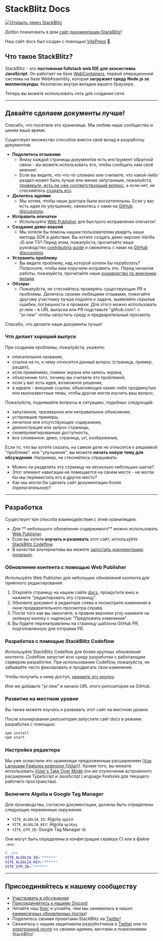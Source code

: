 # StackBlitz Docs

[![Открыть через StackBlitz](https://developer.stackblitz.com/img/open_in_stackblitz.svg)](https://stackblitz.com/github/warsan/docs-1)


Добро пожаловать в дом [сайт документации StackBlitz](https://developer.stackblitz.com)!

Наш сайт docs был создан с помощью [VitePress](https://vitepress.vuejs.org/) 💙.

## Что такое StackBlitz?
StackBlitz - это **постоянная fullstack web IDE для экосистемы JavaScript**. Он работает на базе [WebContainers](https://blog.stackblitz.com/posts/introducing-webcontainers/), первой операционной системы на базе WebAssembly, которая **загружает среду Node.js за миллисекунды**, безопасно внутри вкладки вашего браузера.

Теперь вы можете использовать сеть для создания сети.

---

## Давайте сделаем документы лучше!

Спасибо, что посетили это хранилище. Мы любим наше сообщество и ценим ваше время.

Существует множество способов внести свой вклад в разработку документов:
- **Поделитесь отзывами**
  - Внизу каждой страницы документов есть инструмент обратной связи - вы можете использовать его, чтобы сообщить нам своё мнение!
  - Если вы видите, что что-то сломано или считаете, что какой-либо раздел может быть лучше или менее запутанным, пожалуйста, [проверьте, есть ли уже соответствующий вопрос](https://github.com/stackblitz/docs/issues), а если нет, не стесняйтесь [создать его](https://github.com/stackblitz/docs/issues/new).
- **Делитесь идеями**
  - Мы хотим, чтобы наши доктора были восхитительны. Если у вас есть идея по улучшению, свяжитесь с нами на [GitHub discussions](https://github.com/stackblitz/docs/discussions).
- **Исправить опечатки**
  - Используйте [Web Publisher](#content-updates-with-web-publisher) для быстрого исправления опечаток!
- **Создание демо-версий**
  - Мы хотели бы помочь нашим пользователям увидеть наши методы SDK в действии. Вы хотите создать демо-версию Vanilla JS или TS? Перед этим, пожалуйста, прочитайте наше руководство [contributing guide](CONTRIBUTING.md) и свяжитесь с нами на [GitHub discussions](https://github.com/stackblitz/docs/discussions).
- **Устранить проблему**
  - Вы видите проблему, над которой хотели бы поработать? Попросите, чтобы вам поручили исправить это. Перед началом работы, пожалуйста, прочитайте наше [руководство по внесению вклада](CONTRIBUTING.md).
- **Обзоры**
  - Пожалуйста, не стесняйтесь проверять существующие PR и проблемы. Делитесь своими любящими отзывами, помогайте другому участнику лучше подойти к задаче, выявляйте скрытые ошибки, погрешности и промахи. Для этого можно использовать pr.new - в URL выпуска или PR подставьте "github.com". с "pr.new" чтобы запустить среду и предварительный просмотр.

Спасибо, что делаете наши документы лучше!

### Что делает хороший выпуск

При создании проблемы, пожалуйста, укажите:
- описательное название,
- ссылка на то, к чему относится данный вопрос (страница, пример, раздел),
- если применимо, снимок экрана или запись экрана,
- объяснение того, почему вы считаете это проблемой,
- если у вас есть идея, возможное решение,
- в идеале - внешние ссылки, объясняющие какие-либо продвинутые или малоизвестные темы, чтобы другие могли изучить ваш вопрос.

Пожалуйста, поднимайте вопросы в ситуациях, подобных следующей:
- запутанное, чрезмерное или неправильное объяснение,
- устаревшие примеры,
- нечеткое или отсутствующее содержание,
- демонстрация или запрос страницы,
- скомпрометированная доступность,
- все сломанное: демо, страница, url, изображение,

Если то, что вы хотите сказать, на самом деле не относится к решаемой "проблеме". или "улучшение", вы можете **начать новую тему для обсуждения**. Например, не стесняйтесь спрашивать:
- Можно ли разделить эту страницу на несколько небольших шагов?
- Этот элемент навигации не помещается на своем месте - не могли бы мы переместить его в другое место?
- Как мы могли бы сделать сайт документации более (прилагательное)?


---

## Разработка

Существует три способа взаимодействия с этим хранилищем:
- Для ** небольшого обновления содержимого** можно использовать [Web Publisher](#content-updates-with-web-publisher). 
- Если вы хотите **изучать и развивать** этот сайт, используйте [StackBlitz Codeflow](#developing-with-stackblitz-codeflow). 
- В качестве альтернативы вы можете [запустить документацию локально](#developing-locally).

### Обновление контента с помощью Web Publisher

Используйте Web Publisher для небольших обновлений контента для приятного редактирования:

1. Откройте страницу на нашем сайте [docs](developer.stackblitz.com), прокрутите вниз и нажмите "редактировать эту страницу".
2. Обновите документ в редакторе слева и посмотрите изменения в окне предварительного просмотра справа.
3. После того как вы закончите, в правом верхнем углу нажмите на зеленую кнопку с надписью "Предложить изменения".
4. Вы будете перенаправлены на страницу шаблона GitHub PR, подготовленную для отправки PR.


### Разработка с помощью StackBlitz Codeflow
Используйте StackBlitz Codeflow для более крупных обновлений контента. Codeflow запустит всю среду разработки с работающим сервером разработки. При использовании Codeflow, пожалуйста, не забывайте часто фиксировать и продвигать свои изменения.

Чтобы получить к нему доступ, [нажмите эту кнопку](https://stackblitz.com/~/github.com/stackblitz/docs).

Или же добавьте "pr.new" в начало URL этого репозитория на GitHub.

### Развитие на местном уровне
Вы также можете изучать и развивать этот сайт на местном уровне.

После клонирования репозитория запустите сайт docs в режиме разработки с помощью:

```sh
npm install
npm start
```

### Настройка редактора

Мы уже оснастили это хранилище предложенным расширением ([Vue Language Features extension (Volar)](https://marketplace.visualstudio.com/items?itemName=Vue.volar)). Кроме того, вы можете использовать [Volar's Take Over Mode](https://github.com/johnsoncodehk/volar/discussions/471) (он же отключение встроенного расширения TypeScript и JavaScript Language Features для текущего рабочего пространства).

### Включите Algolia и Google Tag Manager

Для производства, согласно документации, должны быть определены следующие переменные окружения:

- `VITE_ALGOLIA_ID`: Algolia `appId`.
- `VITE_ALGOLIA_KEY`: Algolia `apiKey`.
- `VITE_GTM_ID`: Google Tag Manager id.

Они могут быть определены в конфигурации сервера CI или в файле `.env`:

```sh
# .env
VITE_ALGOLIA_ID='******'
VITE_ALGOLIA_KEY='******'
VITE_GTM_ID='******'
```

---

## Присоединяйтесь к нашему сообществу

- [Участвовать в обсуждении](https://github.com/stackblitz/docs/discussions)
- [Присоединяйтесь к нашему Discord](https://discord.gg/EQ7uJQxC)
- Читайте наш [блог](https://blog.stackblitz.com/) и узнайте, чем мы занимались в наших [ежемесячных обновленных постах](https://blog.stackblitz.com/categories/monthly-updates/)!
- Поделитесь своими проектами StackBlitz на [Twitter](https://twitter.com/stackblitz)!
- Свяжитесь с нашим защитником разработчиков в [Twitter](https://twitter.com/sylwiavargas) или по [электронной почте](mailto:devrel@stackblitz.com) со своими идеями, мечтами и пожеланиями StackBlitz!

